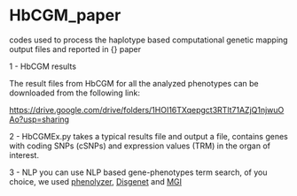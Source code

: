 # HbCGM_paper
codes used to process the haplotype based computational genetic mapping output files and reported in {} paper

1 - HbCGM results

The result files from HbCGM for all the analyzed phenotypes can be downloaded from the following link:

https://drive.google.com/drive/folders/1HOI16TXqepgct3RTlt71AZjQ1njwuOAo?usp=sharing

2 - HbCGMEx.py
takes a typical results file and output a file, contains genes with coding SNPs (cSNPs) and expression values (TRM) in the organ of interest. 

3 - NLP 
you can use NLP based gene-phenotypes term search, of you choice, we used [phenolyzer](https://github.com/WGLab/phenolyzer), [Disgenet](https://www.disgenet.org/search) and [MGI](http://www.informatics.jax.org/)
